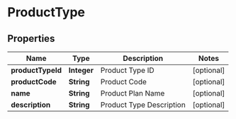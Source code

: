
# ProductType

## Properties
Name | Type | Description | Notes
------------ | ------------- | ------------- | -------------
**productTypeId** | **Integer** | Product Type ID |  [optional]
**productCode** | **String** | Product Code |  [optional]
**name** | **String** | Product Plan Name |  [optional]
**description** | **String** | Product Type Description |  [optional]



